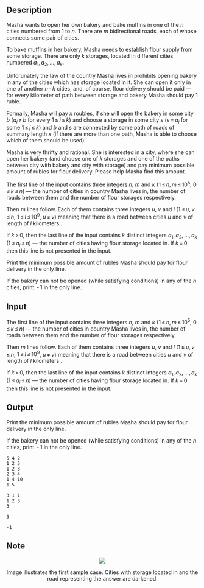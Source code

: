 ## Description

<div><p>Masha wants to open her own bakery and bake muffins in one of the <span class="tex-span"><i>n</i></span> cities numbered from <span class="tex-span">1</span> to <span class="tex-span"><i>n</i></span>. There are <span class="tex-span"><i>m</i></span> bidirectional roads, each of whose connects some pair of cities.</p><p>To bake muffins in her bakery, Masha needs to establish flour supply from some storage. There are only <span class="tex-span"><i>k</i></span> storages, located in different cities numbered <span class="tex-span"><i>a</i><sub class="lower-index">1</sub>, <i>a</i><sub class="lower-index">2</sub>, ..., <i>a</i><sub class="lower-index"><i>k</i></sub></span>.</p><p>Unforunately the law of the country Masha lives in prohibits opening bakery in any of the cities which has storage located in it. She can open it only in one of another <span class="tex-span"><i>n</i> - <i>k</i></span> cities, and, of course, flour delivery should be paid&nbsp;— for every kilometer of path between storage and bakery Masha should pay <span class="tex-span">1</span> ruble.</p><p>Formally, Masha will pay <span class="tex-span"><i>x</i></span> roubles, if she will open the bakery in some city <span class="tex-span"><i>b</i></span> (<span class="tex-span"><i>a</i><sub class="lower-index"><i>i</i></sub> ≠ <i>b</i></span> for every <span class="tex-span">1 ≤ <i>i</i> ≤ <i>k</i></span>) and choose a storage in some city <span class="tex-span"><i>s</i></span> (<span class="tex-span"><i>s</i> = <i>a</i><sub class="lower-index"><i>j</i></sub></span> for some <span class="tex-span">1 ≤ <i>j</i> ≤ <i>k</i></span>) and <span class="tex-span"><i>b</i></span> and <span class="tex-span"><i>s</i></span> are connected by some path of roads of summary length <span class="tex-span"><i>x</i></span> (if there are more than one path, Masha is able to choose which of them should be used).</p><p>Masha is very thrifty and rational. She is interested in a city, where she can open her bakery (and choose one of <span class="tex-span"><i>k</i></span> storages and one of the paths between city with bakery and city with storage) and pay minimum possible amount of rubles for flour delivery. Please help Masha find this amount.</p></div><div class="input-specification"><p>The first line of the input contains three integers <span class="tex-span"><i>n</i></span>, <span class="tex-span"><i>m</i></span> and <span class="tex-span"><i>k</i></span> (<span class="tex-span">1 ≤ <i>n</i>, <i>m</i> ≤ 10<sup class="upper-index">5</sup></span>, <span class="tex-span">0 ≤ <i>k</i> ≤ <i>n</i></span>)&nbsp;— the number of cities in country Masha lives in, the number of roads between them and the number of flour storages respectively.</p><p>Then <span class="tex-span"><i>m</i></span> lines follow. Each of them contains three integers <span class="tex-span"><i>u</i></span>, <span class="tex-span"><i>v</i></span> and <span class="tex-span"><i>l</i></span> (<span class="tex-span">1 ≤ <i>u</i>, <i>v</i> ≤ <i>n</i></span>, <span class="tex-span">1 ≤ <i>l</i> ≤ 10<sup class="upper-index">9</sup></span>, <span class="tex-span"><i>u</i> ≠ <i>v</i></span>) meaning that there is a road between cities <span class="tex-span"><i>u</i></span> and <span class="tex-span"><i>v</i></span> of length of <span class="tex-span"><i>l</i></span> kilometers .</p><p>If <span class="tex-span"><i>k</i> &gt; 0</span>, then the last line of the input contains <span class="tex-span"><i>k</i></span> distinct integers <span class="tex-span"><i>a</i><sub class="lower-index">1</sub>, <i>a</i><sub class="lower-index">2</sub>, ..., <i>a</i><sub class="lower-index"><i>k</i></sub></span> (<span class="tex-span">1 ≤ <i>a</i><sub class="lower-index"><i>i</i></sub> ≤ <i>n</i></span>)&nbsp;— the number of cities having flour storage located in. If <span class="tex-span"><i>k</i> = 0</span> then this line <span class="tex-font-style-bf">is not presented in the input</span>.</p></div><div class="output-specification"><p>Print the minimum possible amount of rubles Masha should pay for flour delivery in the only line.</p><p>If the bakery can not be opened (while satisfying conditions) in any of the <span class="tex-span"><i>n</i></span> cities, print <span class="tex-span"> - 1</span> in the only line.</p></div>

## Input

<p>The first line of the input contains three integers <span class="tex-span"><i>n</i></span>, <span class="tex-span"><i>m</i></span> and <span class="tex-span"><i>k</i></span> (<span class="tex-span">1 ≤ <i>n</i>, <i>m</i> ≤ 10<sup class="upper-index">5</sup></span>, <span class="tex-span">0 ≤ <i>k</i> ≤ <i>n</i></span>)&nbsp;— the number of cities in country Masha lives in, the number of roads between them and the number of flour storages respectively.</p><p>Then <span class="tex-span"><i>m</i></span> lines follow. Each of them contains three integers <span class="tex-span"><i>u</i></span>, <span class="tex-span"><i>v</i></span> and <span class="tex-span"><i>l</i></span> (<span class="tex-span">1 ≤ <i>u</i>, <i>v</i> ≤ <i>n</i></span>, <span class="tex-span">1 ≤ <i>l</i> ≤ 10<sup class="upper-index">9</sup></span>, <span class="tex-span"><i>u</i> ≠ <i>v</i></span>) meaning that there is a road between cities <span class="tex-span"><i>u</i></span> and <span class="tex-span"><i>v</i></span> of length of <span class="tex-span"><i>l</i></span> kilometers .</p><p>If <span class="tex-span"><i>k</i> &gt; 0</span>, then the last line of the input contains <span class="tex-span"><i>k</i></span> distinct integers <span class="tex-span"><i>a</i><sub class="lower-index">1</sub>, <i>a</i><sub class="lower-index">2</sub>, ..., <i>a</i><sub class="lower-index"><i>k</i></sub></span> (<span class="tex-span">1 ≤ <i>a</i><sub class="lower-index"><i>i</i></sub> ≤ <i>n</i></span>)&nbsp;— the number of cities having flour storage located in. If <span class="tex-span"><i>k</i> = 0</span> then this line <span class="tex-font-style-bf">is not presented in the input</span>.</p>

## Output

<p>Print the minimum possible amount of rubles Masha should pay for flour delivery in the only line.</p><p>If the bakery can not be opened (while satisfying conditions) in any of the <span class="tex-span"><i>n</i></span> cities, print <span class="tex-span"> - 1</span> in the only line.</p>





```input1
5 4 2
1 2 5
1 2 3
2 3 4
1 4 10
1 5

```




```input2
3 1 1
1 2 3
3

```




```output1
3
```




```output2
-1
```



## Note

<center><img class="tex-graphics" src="file://ZStGnZwp.png" style="max-width: 100.0%;max-height: 100.0%;"><p>Image illustrates the first sample case. Cities with storage located in and the road representing the answer are darkened. </p></center>
